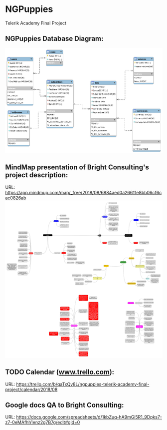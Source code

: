 # NGPuppies
Telerik Academy Final Project

## NGPuppies Database Diagram:
![Alt text](https://github.com/TeamWasp/NGPuppies/blob/master/data/ngpuppies_db_diagram_20180819.png?raw=true 'NG-Puppies database diagram')

## MindMap presentation of Bright Consulting's project description:
URL: https://app.mindmup.com/map/_free/2018/08/6884aed0a26611e8bb06cf6cac0826ab
![Alt text](https://github.com/TeamWasp/NGPuppies/blob/master/data/ng-puppies-project-schema/ng-puppies-project-schema_new.png?raw=true 'NG-Puppies project schema')

## TODO Calendar (www.trello.com):
URL: https://trello.com/b/qaTxQv8L/ngpuppies-telerik-academy-final-project/calendar/2018/08

## Google docs QA to Bright Consulting:
URL: https://docs.google.com/spreadsheets/d/1kbZuq-hA9mGi5R1_9Dpks7-z7-0eMAfhh1enz2g7B7g/edit#gid=0
